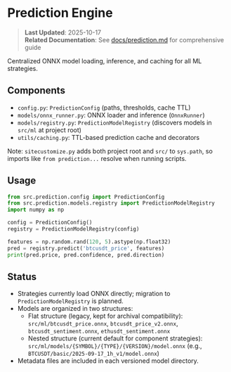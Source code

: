 # Prediction Engine

> **Last Updated**: 2025-10-17  
> **Related Documentation**: See [docs/prediction.md](../../docs/prediction.md) for comprehensive guide

Centralized ONNX model loading, inference, and caching for all ML strategies.

## Components
- `config.py`: `PredictionConfig` (paths, thresholds, cache TTL)
- `models/onnx_runner.py`: ONNX loader and inference (`OnnxRunner`)
- `models/registry.py`: `PredictionModelRegistry` (discovers models in `src/ml` at project root)
- `utils/caching.py`: TTL-based prediction cache and decorators

Note: `sitecustomize.py` adds both project root and `src/` to `sys.path`, so imports like `from prediction...` resolve when running scripts.

## Usage
```python
from src.prediction.config import PredictionConfig
from src.prediction.models.registry import PredictionModelRegistry
import numpy as np

config = PredictionConfig()
registry = PredictionModelRegistry(config)

features = np.random.rand(120, 5).astype(np.float32)
pred = registry.predict('btcusdt_price', features)
print(pred.price, pred.confidence, pred.direction)
```

## Status
- Strategies currently load ONNX directly; migration to `PredictionModelRegistry` is planned.
- Models are organized in two structures:
  - Flat structure (legacy, kept for archival compatibility): `src/ml/btcusdt_price.onnx`, `btcusdt_price_v2.onnx`, `btcusdt_sentiment.onnx`, `ethusdt_sentiment.onnx`
  - Nested structure (current default for component strategies): `src/ml/models/{SYMBOL}/{TYPE}/{VERSION}/model.onnx` (e.g., `BTCUSDT/basic/2025-09-17_1h_v1/model.onnx`)
- Metadata files are included in each versioned model directory.
